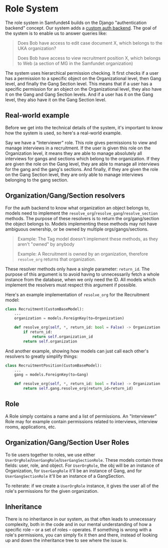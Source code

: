 # Role System

The role system in Samfundet4 builds on the Django "authentication backend" concept. Our system adds
a [custom auth backend](https://docs.djangoproject.com/en/5.0/topics/auth/customizing/). The goal of the system is to
enable us to answer queries like:

> Does Bob have access to edit case document X, which belongs to the UKA organization?
>
>Does Bob have access to view recruitment position X, which belongs to Web (a section of MG in the Samfundet
> organization)

The system uses hierarchical permission checking. It first checks if a user has a permission to a specific object on the
Organizational level, then Gang level, and finally the Gang Section level. This means that if a user has a specific
permission for an object on the Organizational level, they also have it on the Gang and Gang Section levels. And if a
user has it on the Gang level, they also have it on the Gang Section level.

## Real-world example

Before we get into the technical details of the system, it's important to know how the system is used, so here's a
real-world example.

Say we have a "Interviewer" role. This role gives permissions to view and manage interviews in a recruitment. If the
user is given this role on the Organization level, it means they are able to manage absolutely all interviews for gangs
and sections which belong to the organization. If they are given the role on the Gang level, they are able to manage all
interviews for the gang and the gang's sections. And finally, if they are given the role on the Gang Section level, they
are only able to manage interviews belonging to the gang section.

## Organization/Gang/Section resolvers

For the auth backend to know what organization an object belongs to, models need to implement
the `resolve_org`/`resolve_gang`/`resolve_section` methods. The purpose of these resolvers is to return the
org/gang/section the object belongs to. Models implementing these methods may not have ambiguous ownership, or be owned
by multiple orgs/gangs/sections.

> Example: The Tag model doesn't implement these methods, as they aren't "owned" by anybody
>
> Example: A Recruitment is owned by an organization, therefore `resolve_org` returns that organization.

These resolver methods only have a single parameter: `return_id`. The purpose of this argument is to avoid having to
unnecessarily fetch a whole instance from the database, when we only need the ID. All models which implement the
resolvers must respect this argument if possible.

Here's an example implementation of `resolve_org` for the Recruitment model:

```python
class Recruitment(CustomBaseModel):
    ...
    organization = models.ForeignKey(to=Organization)

    def resolve_org(self, *, return_id: bool = False) -> Organization | int:
        if return_id:
            return self.organization_id
        return self.organization
```

And another example, showing how models can just call each other's resolvers to greatly simplify things:

```python
class RecruitmentPosition(CustomBaseModel):
    ...
    gang = models.ForeignKey(to=Gang)

    def resolve_org(self, *, return_id: bool = False) -> Organization | int:
        return self.gang.resolve_org(return_id=return_id)
```

## Role

A Role simply contains a name and a list of permissions. An "Interviewer" Role may for example contain permissions
related to interviews, interview rooms, applications, etc.

## Organization/Gang/Section User Roles

To tie users together to roles, we use either `UserOrgRole`/`UserGangRole`/`UserGangSectionRole`. These models contain
three fields: user, role, and object. For `UserOrgRole`, the obj will be an instance of Organization, for `UserGangRole`
it'll be an instance of Gang, and for `UserGangSectionRole` it'll be an instance of a GangSection.

To reiterate: if we create a `UserOrgRole` instance, it gives the user all of the role's permissions for the given
organization.

## Inheritance

There is no inheritance in our system, as that often leads to unnecessary complexity, both in the code and in our mental
understanding of how a specific role – or a set of roles – operates. If something is wrong with a role's permissions,
you can simply fix it then and there, instead of looking up and down the inheritance tree to see where the issue is.
